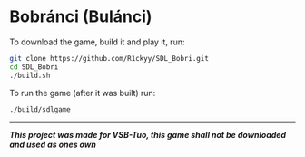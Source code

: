 # Bobránci (Bulánci)

To download the game, build it and play it, run:
```sh
git clone https://github.com/R1ckyy/SDL_Bobri.git
cd SDL_Bobri
./build.sh
```
To run the game (after it was built) run:
```sh
./build/sdlgame
```
---
***This project was made for VSB-Tuo, this game shall not be downloaded and used as ones own***
